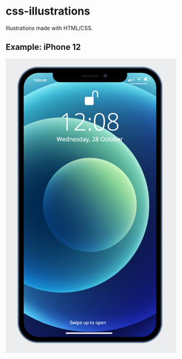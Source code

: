 # css-illustrations
Illustrations made with HTML/CSS.

## Example: iPhone 12
<img src="iphone_v4.png" alt="iPhone 12" width="450px" height="">

